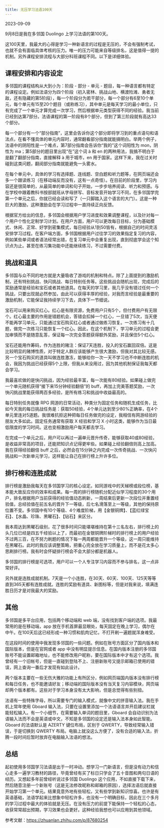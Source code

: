 ```yaml
---
title: 无压学习法语100天
---
```

2023-09-09

9月8日是我在多邻国 Duolingo 上学习法语的第100天。

这100天里，我最大的心得是学习一种新语言的过程是无压的，不会有强制考试，也就不会有面临具体考核的压力。唯一的压力可能来自等级排名，这是值得一提的机制。另外课程安排流程与大部分科班课程不同。以下是详细体验。

## 课程安排和内容设定

多邻国的课程结构从大到小为：阶段 - 部分 - 单元 - 题目，每一种语言都有特定的课程设定。例如法语分为四个阶段（初入密林、挑战山地、横渡险滩、勇者无敌，还有隐藏的第5阶段），每一个阶段分为若干部分，每一个部分有6至10个单元，每个单元有15至20个题目（或称练习），其中单元是每天学习的最小单位，只有完成了一个单元才算完成一次学习，然后根据单元类型获得不同的经验。我当前已经到达第7部分。法语课程的第一阶段有8个部分，但到了第三阶段就有高达33个部分。

每一个部分有一个“部分指南”，这里会告诉你这个部分即将学习到的重点语句和语法点，在看不懂具体的单元内容时，通常翻看部分指南就能搞明白。举两个例子，法语中的阴阳性是一个难点，第7部分指南会告诉你“我的”这个词阳性为 mon，阴性为 ma；第5部分的题目里出现“在”这个词 à 和 en 的两种用法，我搞不明白于是翻了翻部分指南，直接解释 à 用于城市，en 用于国家。这样下来，我在过关时碰到这类问题，翻阅部分指南就能避免一头雾水。

在每个单元中，具体的学习有选择题、连线题、空白题和听力题等，在网页端还会多一个跟读练习（在移动端反而没有，这有一点奇怪）。在目前的阶段里，学习内容还是很简单的，从最简单的单词和句子开始，一步步培养阅读、听力和预感。与在学校中跟着教科书按部就班从字母拼写、音标发音开始学习不同，在多邻国学完第一个单元之后，你就已经会读和写了（一只脚踏入这个语言的大门）。这是一种巨大的激励，这种激励会在学习过程中一直持续正向反馈。

根据官方给出的信息，多邻国会根据用户学习进度和效果调整课程，以及针对每一个用户个性化定制学习计划。在用户方面，用户可以更改每日目标，分为基础模式、休闲、正常、好学到密集模式，每日经验从1到50皆有，根据自己的时间灵活安排学习过程。在客户端方面，多邻国根据用户过往学习的效果指定复习的内容，例如某些单词或者语法经常出错，在复习单元中会重复出现，直到彻底学会这个知识点为止。甚至在练习集功能中还能继续练习，不过需要付费。

## 挑战和道具

多邻国与众不同的地方就是大量吸收了游戏的机制和特点。除了上面提到的激励机制，还有特别挑战、快闪挑战、每日特别任务等。这些挑战会随机出现，完成后的奖励通常是经验和宝石或者其他道具。在每天的学习里，我几乎没有错过任何一个挑战，只要出现就必然参加，由此可以获得丰厚的经验，对我而言经验是最重要的激励机制，它能保证我持续学习下去，具体下一节细说。

宝石可以用来购买红心。红心是有限资源，免费用户只有5个，但付费用户有无限个。红心最主要的作用是错题机会，答错会扣掉一个红心，一旦错了5次，当天便不能再学习单元，只能通过宝石购买红心或者通过做练习恢复。一次练习有十几题，做完一次练习只能恢复一个红心。因此，在这个机制下，学习单元的过程会更加审慎而不是随意乱答，保证每一次完全答题获得额外奖励，并且保住5个红心。

宝石还能用作筹码，作为连胜的赌注：保证7天连胜，投入的宝石赢回双倍。这是比较明显的赌博性质，对于特定人群应该能够产生很大激励，但我对其比较无感。另一个宝石购买的道具叫做连胜激冻，能够给你一次一天不学习也不中断连胜的机会，我因为挑战已经获得5个上限，但我从来没用过，因为其他机制保证我每天都会学习。

我最喜欢做的是快闪挑战，因为经验最丰富，每一次能有80经验。如果碰上做完一个单元随机获得“接下来15分钟经验翻倍”的 buff，再加上完美答题奖励，一次快闪挑战里能获得两百多经验，是所有练习和挑战中收益最高的。

每日特别任务就像 RPG 网游的日常活动，种类分为固定任务和随机生成任务，比如今天我的每日挑战任务是：获取50经验，4个单元达到至少80%正确率，在4个单元里连对5道题。我很难抗拒这种把每日任务做完的设定，我相信有网游经验的朋友大多如此。固定任务通常有获取 X 经验和学习 X 小时这类，能够作为当日最低限度的学习时间。这也变相激励用户每天都去学习。

在完成一个单元之后，用户可以再过一遍单元晋升传奇，能够获取40或80经验，是收益非常高的项目，还能把知识点记得更牢些。如果碰上经验翻倍则高上加高。我在获得经验翻倍 buff 之后，必然会在15分钟之内完成一次传奇挑战、一次快闪挑战和一次新单元学习，这样能让自己在排行榜上升许多位。

## 排行榜和连胜成就

排行榜是激励我每天在多邻国学习的核心设定。如同游戏中的天梯榜或段位榜，基本能大致反应你的效率和成果。每一周的排行榜随机分配近似学习程度的30个用户，排名根据用户当前获得的经验值动态刷新，一周结束后更新一次段位并重置经验值，总经验值在前五名的晋升下一等级，后七名滑落至上一等级，其他的保持原位置不变。多邻国中有10个等级、4个难度阶梯，用【金银铜牌】、【蓝红绿宝石】、【水晶、珍珠、黑曜石】、【钻石】来区分。

我本周达到黑曜石级别，花了很多时间只能堪堪维持在第十三名左右，排行榜上的头几位已经是四五千经验以上了，而最初在金银铜牌阶梯时的排行榜上的用户经验不过两三百，在不努力刷题的情况下每一两周都能晋升一个等级，这一周只能维持在黑曜石。此时的我应该调整策略，把重心完全放在学习质量上，而不是花太多心思刷排行榜。我有时会怀疑排行榜会不会大部分都是机器人。

多邻国的排行榜是可选项，用户可以一个人专注学习内容而不参与排名，这一点非常好评。

另外就是连胜成就机制。7天是一个小连胜，在30天、60天、100天、125天等等直到365天都有连胜成就。连胜的奖励有道具、新图标等，但是对我来说，填满连胜日历才是对我最大的奖励。

## 其他

多邻国是多平台应用，包括两个移动端和 web 端，没有找到客户端的选项。我最常用的是在移动端，app 放在手机首屏最显眼处，每天固定在晚上学习，偶尔在中午。在100天后这已经形成一种习惯和肌肉记忆，不打开刷一遍题就浑身难受。

在这段时间的使用中我发现多邻国的一些问题。例如在账号方面区分了国内版本和国际版本，但是在官网或者 app 中没有明显提示信息。在国内版本注册的多邻国账号不能设置邮箱地址，也不能修改用户昵称，要在国际版本中才有这个选项。我曾经有一个旧帐号，但是一直碰到登陆不上、注册新账号又提示邮箱已使用的错误，网上查询一番后才发现有如此设计。

两个版本主要在一些无伤大雅的功能上有所区分，例如网页端国内版本没有排行榜和每日任务，也不能邀请好友；移动端的国际版本没有当天复习内容模块，网页端却两个版本都有。这些对于学习本身没有太大影响，但是总觉得有些别扭。

法语有一些特殊字母，所以需要专门的输入模式，就像中文的拼音输入法。我在手机上常年使用 Gboard 输入法，只要在设置里添加一个法语语言并开启建议栏就能轻松输入。有一个小细节，在需要输入单词的题目里，Gboard 会自动识别为法语输入法而不会是英语或中文，不知是多邻国的设定还是输入法本身如此智能。Gboard 的法语默认是 AZERTY 键位布局，区别于 QWERTY，导致经常输入错误，于是切换到 QWERTY 布局。电脑上就没这么方便了，没有合适的输入法，折腾一段时间后暂时放弃在电脑输入法语的想法。

## 总结

起初使用多邻国学习法语是出于一时冲动。想学习一门新语言，但是没有动力和信心走多一遍学习教材的路径，毕竟曾经有买了标日只学会了五十音图和两句日语的经历。又想起多年前曾经听说过多邻国 Duolingo 这个应用，不如直接下载下来，然后随意注册一个新账号（这是无法修改昵称和邮箱的原因），选择法语后就直接开始学习第一个单元。结果竟意外地有些轻松，又有些学到新知识惊喜。也许是有英语基础，法语学起来比想象中轻松许多，也没有一个明确目标，因此在三个多月的学习过程中最大的体验就是无压。在没有压力的前提下能保持一个轻松的心态，收获常常超出预期，学习效果也会更好。这种经验我想也可以应用到其他领域。

参考文献：https://zhuanlan.zhihu.com/p/87680254